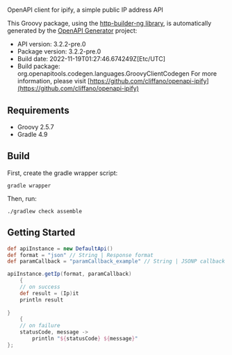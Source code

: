 # 

OpenAPI client for ipify, a simple public IP address API

This Groovy package, using the [http-builder-ng library](https://http-builder-ng.github.io/http-builder-ng/), is automatically generated by the [OpenAPI Generator](https://openapi-generator.tech) project:

- API version: 3.2.2-pre.0
- Package version: 3.2.2-pre.0
- Build date: 2022-11-19T01:27:46.674249Z[Etc/UTC]
- Build package: org.openapitools.codegen.languages.GroovyClientCodegen
For more information, please visit [https://github.com/cliffano/openapi-ipify](https://github.com/cliffano/openapi-ipify)

## Requirements

* Groovy 2.5.7
* Gradle 4.9

## Build

First, create the gradle wrapper script:

```
gradle wrapper
```

Then, run:

```
./gradlew check assemble
```

## Getting Started


```groovy
def apiInstance = new DefaultApi()
def format = "json" // String | Response format
def paramCallback = "paramCallback_example" // String | JSONP callback function name

apiInstance.getIp(format, paramCallback)
    {
    // on success
    def result = (Ip)it
    println result
    
}
    {
    // on failure
    statusCode, message ->
        println "${statusCode} ${message}"
};
```

